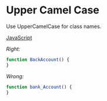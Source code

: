 # Upper Camel Case

Use UpperCamelCase for class names.

[JavaScript](../js/upper-camel-case.js)

*Right:*

```js
function BackAccount() {
}
```

*Wrong:*

```js
function bank_Account() {
}
```